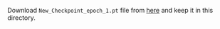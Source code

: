 Download `New_Checkpoint_epoch_1.pt` file from [here](https://drive.google.com/file/d/1ejFDkZmynK59184zzkGMDySGgNosdrLV/view?usp=drive_link) and keep it in this directory.
